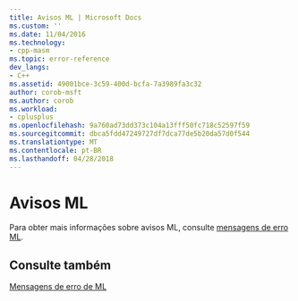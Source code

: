 ```yaml
---
title: Avisos ML | Microsoft Docs
ms.custom: ''
ms.date: 11/04/2016
ms.technology:
- cpp-masm
ms.topic: error-reference
dev_langs:
- C++
ms.assetid: 49001bce-3c59-400d-bcfa-7a3989fa3c32
author: corob-msft
ms.author: corob
ms.workload:
- cplusplus
ms.openlocfilehash: 9a760ad73dd373c104a13fff50fc718c52597f59
ms.sourcegitcommit: dbca5fdd47249727df7dca77de5b20da57d0f544
ms.translationtype: MT
ms.contentlocale: pt-BR
ms.lasthandoff: 04/28/2018
---
```

# <a name="ml-warnings"></a>Avisos ML
Para obter mais informações sobre avisos ML, consulte [mensagens de erro ML](../../assembler/masm/ml-error-messages.md).  
  
## <a name="see-also"></a>Consulte também  
 [Mensagens de erro de ML](../../assembler/masm/ml-error-messages.md)